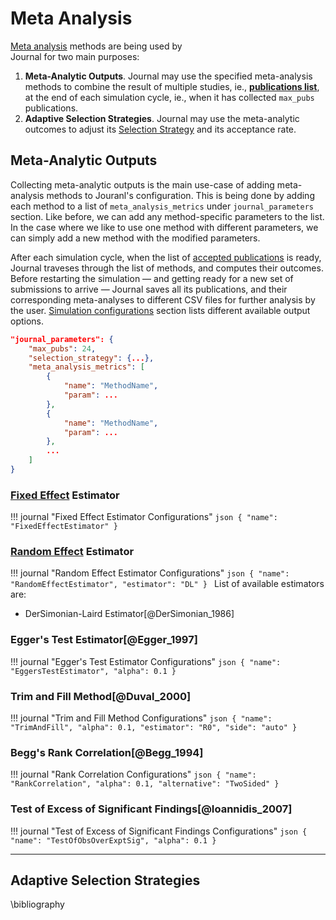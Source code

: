 # Meta Analysis

[Meta analysis](https://en.wikipedia.org/wiki/Meta-analysis) methods are being used by  
Journal for two main purposes:

1. **Meta-Analytic Outputs**. Journal may use the specified meta-analysis methods to combine 
the result of multiple studies, ie., [**publications list**](/journal-configuration.md), at the end of each 
simulation cycle, ie., when it has collected `max_pubs` publications. 
2. **Adaptive Selection Strategies**. Journal may use the meta-analytic outcomes to adjust its [Selection Strategy](/selection-strategies.md) and its acceptance rate. 


## Meta-Analytic Outputs

Collecting meta-analytic outputs is the main use-case of adding meta-analysis methods to Jouranl's configuration.
This is being done by adding each method to a list of `meta_analysis_metrics` under `journal_parameters` section. Like before, we can add any method-specific parameters to the list. In the case where we like to use one method with different parameters, we can simply add a new method with the modified parameters.


After each simulation cycle, when the list of [accepted publications](/journal-configurations.md) is ready, Journal traveses through the list of methods, and computes their outcomes. Before restarting the simulation — and getting ready for a new set of submissions to arrive — Journal saves all its publications, and their corresponding meta-analyses to different CSV files for further analysis by the user. [Simulation configurations](/simulation-configurations.md) section lists different available output options.

```json hl_lines="4 5 6 7 8 9 10 11 12 13 14"
"journal_parameters": {
	"max_pubs": 24,
    "selection_strategy": {...},
    "meta_analysis_metrics": [
        {
            "name": "MethodName",
            "param": ...
        },
        {
            "name": "MethodName",
            "param": ...
        },
        ...
    ]
}
```

### [Fixed Effect](https://en.wikipedia.org/wiki/Fixed_effects_model) Estimator

!!! journal "Fixed Effect Estimator Configurations"
	```json
	{
	    "name": "FixedEffectEstimator"
	}
	```


### [Random Effect](https://en.wikipedia.org/wiki/Random_effects_model) Estimator

!!! journal "Random Effect Estimator Configurations"
	```json
	{
	    "name": "RandomEffectEstimator",
	    "estimator": "DL"
	}
	```
List of available estimators are:

- DerSimonian-Laird Estimator[@DerSimonian_1986]

### Egger's Test Estimator[@Egger_1997]

!!! journal "Egger's Test Estimator Configurations"
	```json
	{
	    "name": "EggersTestEstimator",
	    "alpha": 0.1
	}
	```


### Trim and Fill Method[@Duval_2000]

!!! journal "Trim and Fill Method Configurations"
	```json
	{
	    "name": "TrimAndFill",
	    "alpha": 0.1,
	    "estimator": "R0",
	    "side": "auto"
	}
	```


### Begg's Rank Correlation[@Begg_1994]

!!! journal "Rank Correlation Configurations"
	```json
	{
	    "name": "RankCorrelation",
	    "alpha": 0.1,
	    "alternative": "TwoSided"
	}
	```


### Test of Excess of Significant Findings[@Ioannidis_2007]

!!! journal "Test of Excess of Significant Findings Configurations"
	```json
	{
	    "name": "TestOfObsOverExptSig",
		"alpha": 0.1
	}
	```

---

## Adaptive Selection Strategies



\bibliography